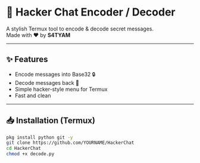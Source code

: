 # 🔐 Hacker Chat Encoder / Decoder

A stylish Termux tool to encode & decode secret messages.  
Made with ❤️ by **S4TYAM**

---

## ✨ Features
- Encode messages into Base32 🔒  
- Decode messages back 🔑  
- Simple hacker-style menu for Termux  
- Fast and clean  

---

## 📥 Installation (Termux)
```bash
pkg install python git -y
git clone https://github.com/YOURNAME/HackerChat
cd HackerChat
chmod +x decode.py
